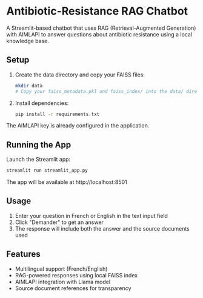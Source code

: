 # Antibiotic-Resistance RAG Chatbot

A Streamlit-based chatbot that uses RAG (Retrieval-Augmented Generation) with AIMLAPI to answer questions about antibiotic resistance using a local knowledge base.

## Setup

1. Create the data directory and copy your FAISS files:
   ```bash
   mkdir data
   # Copy your faiss_metadata.pkl and faiss_index/ into the data/ directory
   ```

2. Install dependencies:
   ```bash
   pip install -r requirements.txt
   ```

The AIMLAPI key is already configured in the application.

## Running the App

Launch the Streamlit app:
```bash
streamlit run streamlit_app.py
```

The app will be available at http://localhost:8501

## Usage

1. Enter your question in French or English in the text input field
2. Click "Demander" to get an answer
3. The response will include both the answer and the source documents used

## Features

- Multilingual support (French/English)
- RAG-powered responses using local FAISS index
- AIMLAPI integration with Llama model
- Source document references for transparency
